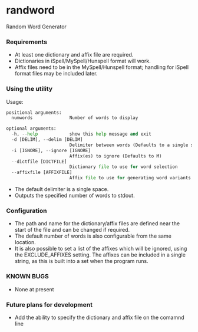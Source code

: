 # randword
Random Word Generator

### Requirements
- At least one dictionary and affix file are required.
- Dictionaries in iSpell/MySpell/Hunspell format will work.
- Affix files need to be in the MySpell/Hunspell format; handling for iSpell format files may be included later.

### Using the utility
Usage:
```randword.py [-h] [-d [DELIM]] [-i [IGNORE]] [--dictfile [DICTFILE]] [--affixfile [AFFIXFILE]] [numwords]
positional arguments:
  numwords              Number of words to display

optional arguments:
  -h, --help            show this help message and exit
  -d [DELIM], --delim [DELIM]
                        Delimiter between words (Defaults to a single space)
  -i [IGNORE], --ignore [IGNORE]
                        Affix(es) to ignore (Defaults to M)
  --dictfile [DICTFILE]
                        Dictionary file to use for word selection
  --affixfile [AFFIXFILE]
                        Affix file to use for generating word variants
```
- The default delimiter is a single space.
- Outputs the specified number of words to stdout.

### Configuration
- The path and name for the dictionary/affix files are defined near the start of the file and can be changed if required.
- The default number of words is also configurable from the same location.
- It is also possible to set a list of the affixes which will be ignored, using the EXCLUDE_AFFIXES setting.
The affixes can be included in a single string, as this is built into a set when the program runs.

### KNOWN BUGS
- None at present

### Future plans for development
- Add the ability to specify the dictionary and affix file on the comamnd line
